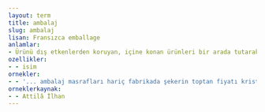 ```yaml
---
layout: term
title: ambalaj
slug: ambalaj
lisan: Fransızca emballage
anlamlar:
- Ürünü dış etkenlerden koruyan, içine konan ürünleri bir arada tutarak taşıma, depolama, dağıtım, tanıtma, reklam gibi işlemleri kolaylaştıran, kâğıt, mukavva, tahta, plastik vb.nden yapılan malzeme
ozellikler:
- - isim
ornekler:
- - '... ambalaj masrafları hariç fabrikada şekerin toptan fiyatı kristal şeker için 480, küp şeker için 500 kuruş ne demek?'
orneklerkaynak:
- - Attilâ İlhan
---
```

